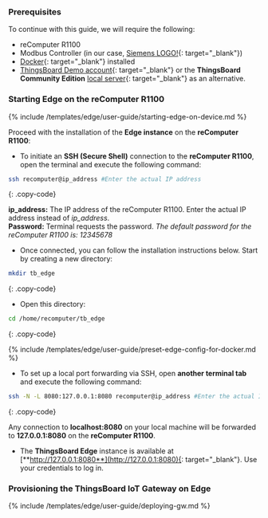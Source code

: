 ### Prerequisites

To continue with this guide, we will require the following:
* reComputer R1100
* Modbus Controller (in our case, [Siemens LOGO!](https://www.siemens.com/ua/uk/produkty/avtomatyzatsiya-promyslovosti/systemy-avtomatyzatsiyi/systemy-promyslovoyi-avtomatyzatsiyi-simatic/plc-kontrolery-simatic/lohichnyy-modul-logo.html){: target="_blank"})
* [Docker](https://docs.docker.com/engine/install/){: target="_blank"} installed
* [ThingsBoard Demo account](https://demo.thingsboard.io/signup){: target="_blank"} or the **ThingsBoard Community Edition** [local server](/docs/user-guide/install/installation-options/){: target="_blank"} as an alternative.

### Starting Edge on the reComputer R1100 

{% include /templates/edge/user-guide/starting-edge-on-device.md %}

Proceed with the installation of the **Edge instance** on the **reComputer R1100**:

* To initiate an **SSH (Secure Shell)** connection to the **reComputer R1100**, open the terminal and execute the following command:

```bash
ssh recomputer@ip_address #Enter the actual IP address
```
{: .copy-code}

**ip_address:** The IP address of the reComputer R1100. Enter the actual IP address instead of _ip_address_.<br>
**Password:** Terminal requests the password. _The default password for the reComputer R1100 is: 12345678_

* Once connected, you can follow the installation instructions below. Start by creating a new directory:

```bash
mkdir tb_edge
```
{: .copy-code}

* Open this directory:

```bash
cd /home/recomputer/tb_edge
```
{: .copy-code}

{% include /templates/edge/user-guide/preset-edge-config-for-docker.md %}

* To set up a local port forwarding via SSH, open **another terminal tab** and execute the following command:

```bash
ssh -N -L 8080:127.0.0.1:8080 recomputer@ip_address #Enter the actual IP address
```
{: .copy-code}

Any connection to **localhost:8080** on your local machine will be forwarded to **127.0.0.1:8080** on the **reComputer R1100**.

* The **ThingsBoard Edge** instance is available at [**http://127.0.0.1:8080**](http://127.0.0.1:8080){: target="_blank"}. Use your credentials to log in.

### Provisioning the ThingsBoard IoT Gateway on Edge

{% include /templates/edge/user-guide/deploying-gw.md %}